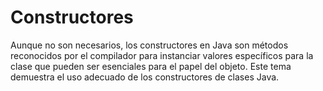 # Constructores
Aunque no son necesarios,
los constructores en Java son métodos reconocidos por el compilador para instanciar valores específicos
para la clase que pueden ser esenciales para el papel del objeto. 
Este tema demuestra el uso adecuado de los constructores de clases Java.